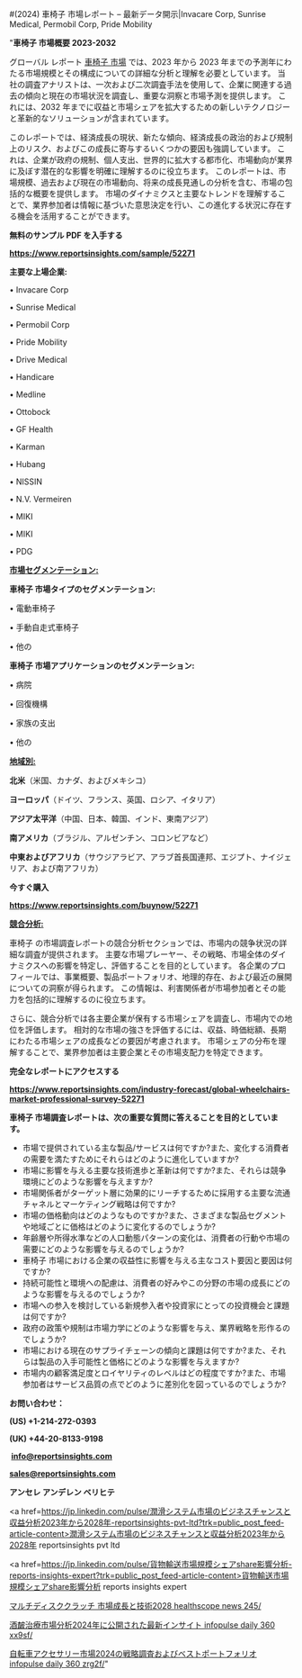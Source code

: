 #(2024) 車椅子 市場レポート – 最新データ開示|Invacare Corp, Sunrise Medical, Permobil Corp, Pride Mobility

"<strong>車椅子 市場概要 2023-2032</strong>

グローバル レポート <a href=https://www.reportsinsights.com/sample/52271>車椅子 市場</a> では、2023 年から 2023 年までの予測年にわたる市場規模とその構成についての詳細な分析と理解を必要としています。 当社の調査アナリストは、一次および二次調査手法を使用して、企業に関連する過去の傾向と現在の市場状況を調査し、重要な洞察と市場予測を提供します。 これには、2032 年までに収益と市場シェアを拡大​​するための新しいテクノロジーと革新的なソリューションが含まれています。

このレポートでは、経済成長の現状、新たな傾向、経済成長の政治的および規制上のリスク、およびこの成長に寄与するいくつかの要因も強調しています。 これは、企業が政府の規制、個人支出、世界的に拡大する都市化、市場動向が業界に及ぼす潜在的な影響を明確に理解するのに役立ちます。 このレポートは、市場規模、過去および現在の市場動向、将来の成長見通しの分析を含む、市場の包括的な概要を提供します。 市場のダイナミクスと主要なトレンドを理解することで、業界参加者は情報に基づいた意思決定を行い、この進化する状況に存在する機会を活用することができます。

<strong><b>無料のサンプル PDF を入手する</b></strong>

<a href=https://www.reportsinsights.com/sample/52271><strong><u>https://www.reportsinsights.com/sample/52271</u></strong></a>

<strong>主要な上場企業:</strong>

• Invacare Corp

• Sunrise Medical

• Permobil Corp

• Pride Mobility

• Drive Medical

• Handicare

• Medline

• Ottobock

• GF Health

• Karman

• Hubang

• NISSIN

• N.V. Vermeiren

• MIKI

• MIKI

• PDG

<strong><u>市場セグメンテーション</u></strong><strong><u>:</u></strong>

<strong>車椅子 市場タイプのセグメンテーション:</strong>

• 電動車椅子

• 手動自走式車椅子

• 他の

<strong>車椅子 市場アプリケーションのセグメンテーション:</strong>

• 病院

• 回復機構

• 家族の支出

• 他の

<strong><u>地域別</u></strong><strong><u>:</u></strong>

<strong>北米</strong>（米国、カナダ、およびメキシコ）

<strong>ヨーロッパ</strong>（ドイツ、フランス、英国、ロシア、イタリア）

<strong>アジア太平洋</strong>（中国、日本、韓国、インド、東南アジア）

<strong>南アメリカ</strong>（ブラジル、アルゼンチン、コロンビアなど）

<strong>中東およびアフリカ</strong>（サウジアラビア、アラブ首長国連邦、エジプト、ナイジェリア、および南アフリカ）

<strong>今すぐ購入</strong>

<a href=https://www.reportsinsights.com/buynow/52271><strong><u>https://www.reportsinsights.com/buynow/52271</u></strong></a>

<strong><u>競合分析:</u></strong>

車椅子 の市場調査レポートの競合分析セクションでは、市場内の競争状況の詳細な調査が提供されます。 主要な市場プレーヤー、その戦略、市場全体のダイナミクスへの影響を特定し、評価することを目的としています。 各企業のプロフィールでは、事業概要、製品ポートフォリオ、地理的存在、および最近の展開についての洞察が得られます。 この情報は、利害関係者が市場参加者とその能力を包括的に理解するのに役立ちます。

さらに、競合分析では各主要企業が保有する市場シェアを調査し、市場内での地位を評価します。 相対的な市場の強さを評価するには、収益、時価総額、長期にわたる市場シェアの成長などの要因が考慮されます。 市場シェアの分布を理解することで、業界参加者は主要企業とその市場支配力を特定できます。

<strong>完全なレポートにアクセスする</strong>

<a href=https://www.reportsinsights.com/industry-forecast/global-wheelchairs-market-professional-survey-52271><strong><u><b>https://www.reportsinsights.com/industry-forecast/global-wheelchairs-market-professional-survey-52271</b></u></strong></a>

<strong><b>車椅子 市場調査レポートは、次の重要な質問に答えることを目的としています。</b></strong>
<ul>
  <li>市場で提供されている主な製品/サービスは何ですか?また、変化する消費者の需要を満たすためにそれらはどのように進化していますか?</li>
  <li>市場に影響を与える主要な技術進歩と革新は何ですか?また、それらは競争環境にどのような影響を与えますか?</li>
  <li>市場関係者がターゲット層に効果的にリーチするために採用する主要な流通チャネルとマーケティング戦略は何ですか?</li>
  <li>市場の価格動向はどのようなものですか?また、さまざまな製品セグメントや地域ごとに価格はどのように変化するのでしょうか?</li>
  <li>年齢層や所得水準などの人口動態パターンの変化は、消費者の行動や市場の需要にどのような影響を与えるのでしょうか?</li>
  <li>車椅子 市場における企業の収益性に影響を与える主なコスト要因と要因は何ですか?</li>
  <li>持続可能性と環境への配慮は、消費者の好みやこの分野の市場の成長にどのような影響を与えるのでしょうか?</li>
  <li>市場への参入を検討している新規参入者や投資家にとっての投資機会と課題は何ですか?</li>
  <li>政府の政策や規制は市場力学にどのような影響を与え、業界戦略を形作るのでしょうか?</li>
  <li>市場における現在のサプライチェーンの傾向と課題は何ですか?また、それらは製品の入手可能性と価格にどのような影響を与えますか?</li>
  <li>市場内の顧客満足度とロイヤリティのレベルはどの程度ですか?また、市場参加者はサービス品質の点でどのように差別化を図っているのでしょうか?</li>
</ul>
<strong>お問い合わせ：</strong>

<strong>(US) +1-214-272-0393</strong>

<strong>(UK) +44-20-8133-9198</strong>

<strong> </strong><a href=info@reportsinsights.com><strong><u>info@reportsinsights.com</u></strong></a>

<a href=sales@reportsinsights.com><strong><u>sales@reportsinsights.com</u></strong></a>

<strong>アンセレ アンデレン ベリヒテ</strong>

<a href=https://jp.linkedin.com/pulse/潤滑システム市場のビジネスチャンスと収益分析2023年から2028年-reportsinsights-pvt-ltd?trk=public_post_feed-article-content>潤滑システム市場のビジネスチャンスと収益分析2023年から2028年 reportsinsights pvt ltd</a>

<a href=https://jp.linkedin.com/pulse/貨物輸送市場規模シェアshare影響分析-reports-insights-expert?trk=public_post_feed-article-content>貨物輸送市場規模シェアshare影響分析 reports insights expert</a>

<a href=https://www.linkedin.com/pulse/マルチディスククラッチ-市場成長と技術2028-healthscope-news-245/>マルチディスククラッチ 市場成長と技術2028 healthscope news 245/</a>

<a href=https://www.linkedin.com/pulse/酒皶治療市場分析2024年に公開された最新インサイト-infopulse-daily-360-xx9sf/>酒皶治療市場分析2024年に公開された最新インサイト infopulse daily 360 xx9sf/</a>

<a href=https://www.linkedin.com/pulse/自転車アクセサリー市場2024の戦略調査およびベストポートフォリオ-infopulse-daily-360-zrg2f/>自転車アクセサリー市場2024の戦略調査およびベストポートフォリオ infopulse daily 360 zrg2f/</a>"
